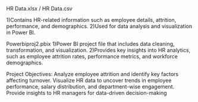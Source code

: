 HR Data.xlsx / HR Data.csv

1)Contains HR-related information such as employee details, attrition, performance, and demographics.
2)Used for data analysis and visualization in Power BI.

Powerbiproj2.pbix
1)Power BI project file that includes data cleaning, transformation, and visualization.
2)Provides key insights into HR analytics, such as employee attrition rates, performance metrics, and workforce demographics.

Project Objectives:
Analyze employee attrition and identify key factors affecting turnover.
Visualize HR data to uncover trends in employee performance, salary distribution, and department-wise engagement.
Provide insights to HR managers for data-driven decision-making
